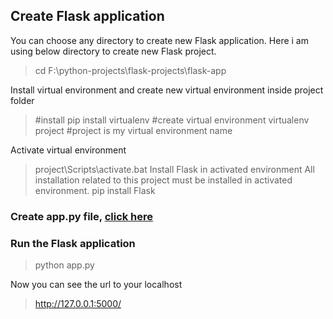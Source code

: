 ## Create Flask application
You can choose any directory to create new Flask application. Here i am using below directory to create new Flask project.
> cd F:\python-projects\flask-projects\flask-app

Install virtual environment and create new virtual environment inside project folder
> #install
> pip install virtualenv
> #create virtual environment
> virtualenv project #project is my virtual environment name

Activate virtual environment
> project\Scripts\activate.bat
Install Flask in activated environment
All installation related to this project must be installed in activated environment.
> pip install Flask

### Create app.py file, [click here]()

### Run the Flask application
> python app.py

Now you can see the url to your localhost
> http://127.0.0.1:5000/
